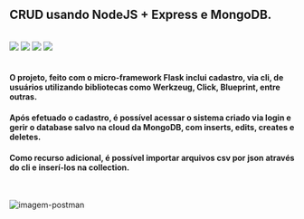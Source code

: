 ## CRUD usando NodeJS + Express e MongoDB.


<div style="display: inline_block" ></br>
    <img src="https://img.shields.io/badge/Python-14354C?style=for-the-badge&logo=python&logoColor=white"></img>
    <img src="https://img.shields.io/badge/Flask-000000?style=for-the-badge&logo=flask&logoColor=white"></img>
    <img src="https://img.shields.io/badge/MongoDB-4EA94B?style=for-the-badge&logo=mongodb&logoColor=white"></img>
    <img src="https://img.shields.io/badge/Bootstrap-563D7C?style=for-the-badge&logo=bootstrap&logoColor=white"></img>
</div>
<br>

#### O projeto, feito com o micro-framework Flask inclui cadastro, via cli, de usuários utilizando bibliotecas como Werkzeug, Click, Blueprint, entre outras.
#### Após efetuado o cadastro, é possível acessar o sistema criado via login e gerir o database salvo na cloud da MongoDB, com inserts, edits, creates e deletes.
#### Como recurso adicional, é possível importar arquivos csv por json através do cli e inserí-los na collection.
<br>

![imagem-postman](https://user-images.githubusercontent.com/87584303/148434083-47c69f06-8952-4ea7-8c83-5529bd8dd7a1.png)
